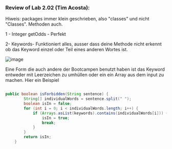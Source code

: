 ### Review of Lab 2.02 (Tim Acosta):

Hiweis: packages immer klein geschrieben, also "classes" und nicht "Classes". Methoden auch.

1 - Integer getOdds - Perfekt

2- Keywords- Funktioniert alles, ausser dass deine Methode nicht erkennt ob das Keyword einzel oder Teil eines anderen Wortes ist.

![image](https://user-images.githubusercontent.com/27894266/119015006-6d976680-b990-11eb-8439-9f5a045037e8.png)


Eine Form die auch andere der Bootcampen benutzt haben ist das Keyword entweder mit Leerzeichen zu umhüllen oder ein ein Array aus dem input zu machen. Hier ein Beispiel

 ```java
 
 public boolean isForbidden(String sentence) {
         String[] individualWords = sentence.split(" ");
         boolean isIn = false;
         for (int i = 0; i < individualWords.length; i++) {
             if (Arrays.asList(keywords).contains(individualWords[i])) {
                 isIn = true;
                 break;
             }
         }
         return isIn;
     }

 ```

